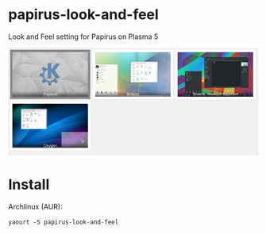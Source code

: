 # papirus-look-and-feel
Look and Feel setting for Papirus on Plasma 5

![Screenshot](preview.png)

# Install
Archlinux (AUR):
```
yaourt -S papirus-look-and-feel
```
